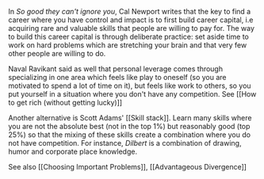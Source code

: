 In *So good they can't ignore you*, Cal Newport writes that the key to find a career where you have control and impact is to first build career capital, i.e acquiring rare and valuable skills that people are willing to pay for. The way to build this career capital is through deliberate practice: set aside time to work on hard problems which are stretching your brain and that very few other people are willing to do.

Naval Ravikant said as well that personal leverage comes through specializing in one area which feels like play to oneself (so you are motivated to spend a lot of time on it), but feels like work to others, so you put yourself in a situation where you don't have any competition. See [[How to get rich (without getting lucky)]]

Another alternative is Scott Adams' [[Skill stack]]. Learn many skills where you are not the absolute best (not in the top 1%) but reasonably good (top 25%) so that the mixing of these skills create a combination where you do not have competition. For instance, *Dilbert* is a combination of drawing, humor and corporate place knowledge.


See also [[Choosing Important Problems]], [[Advantageous Divergence]]